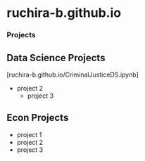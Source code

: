 # ruchira-b.github.io

### Projects
## Data Science Projects
[ruchira-b.github.io/CriminalJusticeDS.ipynb]
- project 2
  - project 3
## Econ Projects
  - project 1
  - project 2
  - project 3
